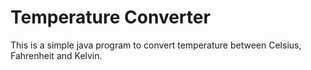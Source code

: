 # Temperature Converter
This is a simple java program to convert temperature between Celsius, Fahrenheit and Kelvin.
